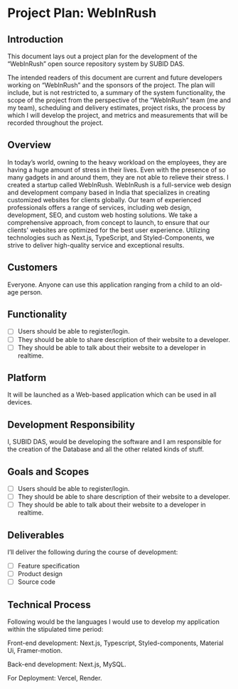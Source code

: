 # Project Plan: WebInRush

## Introduction

This document lays out a project plan for the development of the “WebInRush” open source repository system by SUBID DAS.

The intended readers of this document are current and future developers working on “WebInRush” and the sponsors of the project. The plan will include, but is not restricted to, a summary of the system functionality, the scope of the project from the perspective of the “WebInRush” team (me and my team), scheduling and delivery estimates, project risks, the process by which I will develop the project, and metrics and measurements that will be recorded throughout the project.

## Overview

In today’s world, owning to the heavy workload on the employees, they are having a huge amount of stress in their lives. Even with the presence of so many gadgets in and around them, they are not able to relieve their stress. I created a startup called WebInRush. WebInRush is a full-service web design and development company based in India that specializes in creating customized websites for clients globally. Our team of experienced professionals offers a range of services, including web design, development, SEO, and custom web hosting solutions. We take a comprehensive approach, from concept to launch, to ensure that our clients' websites are optimized for the best user experience. Utilizing technologies such as Next.js, TypeScript, and Styled-Components, we strive to deliver high-quality service and exceptional results.

## Customers

Everyone. Anyone can use this application ranging from a child to an old-age person.

## Functionality

- [ ] Users should be able to register/login.
- [ ] They should be able to share description of their website to a developer.
- [ ] They should be able to talk about their website to a developer in realtime.

## Platform

It will be launched as a Web-based application which can be used in all devices.

## Development Responsibility

I, SUBID DAS, would be developing the software and I am responsible for the creation of the Database and all the other related kinds of stuff.

## Goals and Scopes

- [ ] Users should be able to register/login.
- [ ] They should be able to share description of their website to a developer.
- [ ] They should be able to talk about their website to a developer in realtime.

## Deliverables

I’ll deliver the following during the course of development:

- [ ] Feature specification
- [ ] Product design
- [ ] Source code

## Technical Process

Following would be the languages I would use to develop my application within the stipulated time period:

Front-end development: Next.js, Typescript, Styled-components, Material Ui, Framer-motion.

Back-end development: Next.js, MySQL.

For Deployment: Vercel, Render.